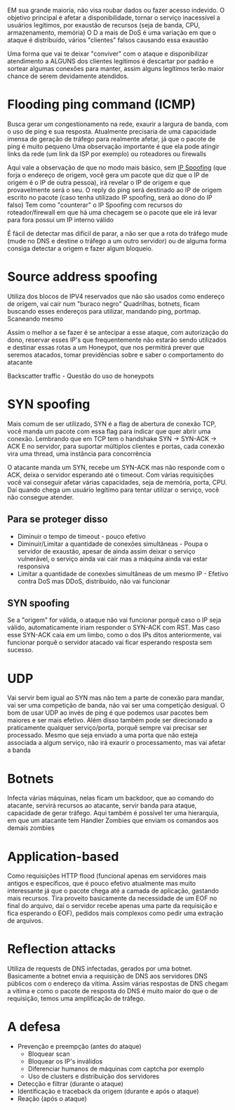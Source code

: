 EM sua grande maioria, não visa roubar dados ou fazer acesso indevido. O objetivo principal é afetar a disponibilidade, tornar o serviço inacessível a usuários legítimos, por exaustão de recursos (seja de banda, CPU, armazenamento, memória)
O D a mais de DoS é uma variação em que o ataque é distribuído, vários "clientes" falsos causando essa exaustão

Uma forma que vai te deixar "conviver" com o ataque e disponibilizar atendimento a ALGUNS dos clientes legítimos é descartar por padrão e sortear algumas conexões para manter, assim alguns legítimos terão maior chance de serem devidamente atendidos.

# Flooding ping command (ICMP)
Busca gerar um congestionamento na rede, exaurir a largura de banda, com o uso de ping e sua resposta.
Atualmente precisaria de uma capacidade imensa de geração de tráfego para realmente afetar, já que o pacote de ping é muito pequeno
Uma observação importante é que ela pode atingir links da rede (um link da ISP por exemplo) ou roteadores ou firewalls 

Aqui vale a observação de que no modo mais básico, sem [IP Spoofing](https://www.cloudflare.com/pt-br/learning/ddos/glossary/ip-spoofing/) (que forja o endereço de origem, você gera um pacote que diz que o IP de origem é o IP de outra pessoa), irá revelar o IP de origem e que provavelmente será o seu.
O reply do ping será destinado ao IP de origem escrito no pacote (caso tenha utilizado IP spoofing, será ao dono do IP falso)
Tem como "counterar" o IP Spoofing com recursos do roteador/firewall em que há uma checagem se o pacote que ele irá levar para fora possui um IP interno válido

É fácil de detectar mas difícil de parar, a não ser que a rota do tráfego mude (mude no DNS e destine o tráfego a um outro servidor) ou de alguma forma consiga detectar a origem e fazer algum bloqueio.

# Source address spoofing
Utiliza dos blocos de IPV4 reservados que não são usados como endereço de origem, vai cair num "buraco negro" 
Quadrilhas, botnets, ficam buscando esses endereços para utilizar, mandando ping, portmap. Scaneando mesmo

Assim o melhor a se fazer é se antecipar a esse ataque, com autorização do dono, reservar esses IP's que frequentemente não estarão sendo utilizados e destinar essas rotas a um Honeypot, que nos permitirá prever que seremos atacados, tomar previdências sobre e saber o comportamento do atacante

Backscatter traffic - Questão do uso de honeypots

# SYN spoofing
Mais comum de ser utilizado, SYN é a flag de abertura de conexão TCP, você manda um pacote com essa flag para indicar que quer abrir uma conexão.
Lembrando que em TCP tem o handshake SYN -> SYN-ACK -> ACK
	E no servidor, para suportar múltiplos clientes e portas, cada conexão vira uma thread, uma instância para concorrência

O atacante manda um SYN, recebe um SYN-ACK mas não responde com o ACK, deixa o servidor esperando até o timeout. Com várias requisições você vai conseguir afetar várias capacidades, seja de memória, porta, CPU.
Daí quando chega um usuário legítimo para tentar utilizar o serviço, você não consegue atender.

## Para se proteger disso
- Diminuir o tempo de timeout - pouco efetivo
- Diminuir/Limitar a quantidade de conexões simultâneas - Poupa o servidor de exaustão, apesar de ainda assim deixar o serviço vulnerável, o serviço ainda vai cair mas a máquina ainda vai estar responsiva
- Limitar a quantidade de conexões simultâneas de um mesmo IP - Efetivo contra DoS mas DDoS, distribuído, não vai funcionar

## SYN spoofing
Se a "origem" for válida, o ataque não vai funcionar porquê caso o IP seja válido, automaticamente iriam responder o SYN-ACK com RST. 
Mas caso esse SYN-ACK caia em um limbo, como o dos IPs ditos anteriormente, vai funcionar porquê o servidor atacado vai ficar esperando resposta sem sucesso.

# UDP
Vai servir bem igual ao SYN mas não tem a parte de conexão para mandar, vai ser uma competição de banda, não vai ser uma competição desigual.
O bom de usar UDP ao invés de ping é que podemos usar pacotes bem maiores e ser mais efetivo. Além disso também pode ser direcionado a praticamente qualquer serviço/porta, porquê sempre vai precisar ser processado.
Mesmo que seja enviado a uma porta que não esteja associada a algum serviço, não irá exaurir o processamento, mas vai afetar a banda

# Botnets
Infecta várias máquinas, nelas ficam um backdoor, que ao comando do atacante, servirá recursos ao atacante, servir banda para ataque, capacidade de gerar tráfego.
Aqui também é possível ter uma hierarquia, em que um atacante tem Handler Zombies que enviam os comandos aos demais zombies

# Application-based 
Como requisições HTTP flood (funcional apenas em servidores mais antigos e específicos, que é pouco efetivo atualmente mas muito interessante já que o pacote chega até a camada de aplicação, gastando mais recursos. Tira proveito basicamente da necessidade de um EOF no final do arquivo, daí o servidor recebe apenas uma parte da requisição e fica esperando o EOF), pedidos mais complexos como pedir uma extração de arquivos.

# Reflection attacks
Utiliza de requests de DNS infectadas, gerados por uma botnet.
Basicamente a botnet envia a requisição de DNS aos servidores DNS públicos com o endereço da vítima. Assim várias respostas de DNS chegam a vitima e como o pacote de resposta do DNS é muito maior do que o de requisição, temos uma amplificação de tráfego.

# A defesa
- Prevenção e preempção (antes do ataque)
	- Bloquear scan
	- Bloquear os IP's inválidos
	- Diferenciar humanos de máquinas com captcha por exemplo
	- Uso de clusters e distribuição dos servidores
- Detecção e filtrar (durante o ataque)
- Identificação e traceback da origem (durante e após o ataque)
- Reação (após o ataque)